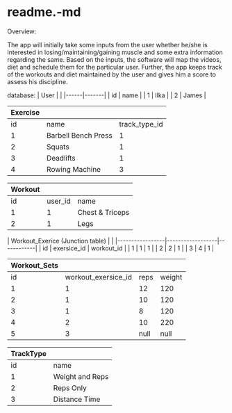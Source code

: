 # readme.-md
Overview:

The app will initially take some inputs from the user whether he/she is interested in losing/maintaining/gaining muscle and some extra information regarding the same. Based on the inputs, the software will map the videos, diet and schedule them for the particular user. Further, the app keeps track of the workouts and diet maintained by the user and gives him a score to assess his discipline.

database:
| User |       |
|------|-------|
| id   | name  |
| 1    | Ilka  |
| 2    | James |

| Exercise |                     |               |
|----------|---------------------|---------------|
| id       | name                | track_type_id |
| 1        | Barbell Bench Press | 1             |
| 2        | Squats              | 1             |
| 3        | Deadlifts           | 1             |
| 4        | Rowing Machine      | 3             |

| Workout |         |                 |
|---------|---------|-----------------|
| id      | user_id | name            |
| 1       | 1       | Chest & Triceps |
| 2       | 1       | Legs            |

| Workout_Exerice (Junction table)   |            |
|-----------------|------------------|------------|
| id              | exersice_id      | workout_id |
| 1               | 1                | 1          |
| 2               | 2                | 1          |
| 3               | 4                | 1          |

| Workout_Sets |                     |      |        |
|--------------|---------------------|------|--------|
| id           | workout_exersice_id | reps | weight |
| 1            | 1                   | 12   | 120    |
| 2            | 1                   | 10   | 120    |
| 3            | 1                   | 8    | 120    |
| 4            | 2                   | 10   | 220    |
| 5            | 3                   | null | null   |

| TrackType |                 |
|-----------|-----------------|
| id        | name            |
| 1         | Weight and Reps |
| 2         | Reps Only       |
| 3         | Distance Time   |
